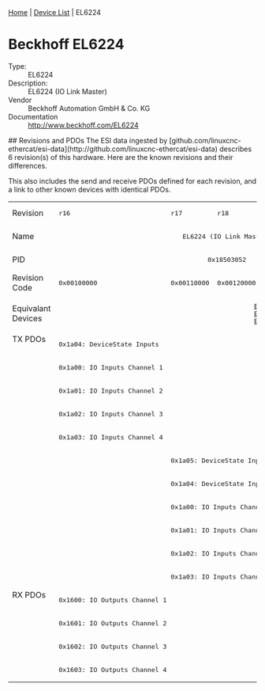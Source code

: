 <div class="nav"><a href="/esi-data">Home</a> | <a href="/esi-data/devices">Device List</a> | EL6224</div>

#  Beckhoff EL6224

<dl>
  <dt>Type:</dt><dd>EL6224</dd>
  <dt>Description:</dt><dd>EL6224 (IO Link Master)</dd>
  <dt>Vendor</dt><dd>Beckhoff Automation GmbH & Co. KG</dd>
  <dt>Documentation</dt><dd><a href="http://www.beckhoff.com/EL6224">http://www.beckhoff.com/EL6224</a></dd>
</dl>
## Revisions and PDOs
The ESI data ingested by [github.com/linuxcnc-ethercat/esi-data](http://github.com/linuxcnc-ethercat/esi-data) describes 6 revision(s) of this hardware.  Here are the known revisions and their differences.

This also includes the send and receive PDOs defined for each revision, and a link to other known devices with identical PDOs.

<table>
<tr >
<td class="first">Revision</td>
<td ><pre>r16</pre></td>
<td ><pre>r17</pre></td>
<td ><pre>r18</pre></td>
<td ><pre>r19</pre></td>
<td ><pre>r20</pre></td>
<td ><pre>r21</pre></td>
</tr>
<tr >
<td class="first">Name</td>
<td  colspan=6 align="center"><pre>EL6224 (IO Link Master)</pre></td>
</tr>
<tr >
<td class="first">PID</td>
<td  colspan=6 align="center"><pre>0x18503052</pre></td>
</tr>
<tr >
<td class="first">Revision Code</td>
<td ><pre>0x00100000</pre></td>
<td ><pre>0x00110000</pre></td>
<td ><pre>0x00120000</pre></td>
<td ><pre>0x00130000</pre></td>
<td ><pre>0x00140000</pre></td>
<td ><pre>0x00150000</pre></td>
</tr>
<tr >
<td class="first">Equivalant Devices</td>
<td ></td>
<td  colspan=5 align="center"><pre><a href="EP6224-2022">EP6224-2022 r16</a><br/><a href="EP6224-2022">EP6224-2022 r17</a><br/><a href="EP6224-3022">EP6224-3022 r16</a></pre></td>
</tr>
<tr class="txpdo pdosection">
<td class="first" rowspan=11 valign=top>TX PDOs</td>
<td><pre>0x1a04: DeviceState Inputs</pre></td>
<td colspan=6 align="left"></td>
</tr>
<tr class="txpdo pdosection">
<td ><pre>0x1a00: IO Inputs Channel 1</pre></td>
<td  colspan=5 align="left"></td>
</tr>
<tr class="txpdo pdosection">
<td ><pre>0x1a01: IO Inputs Channel 2</pre></td>
<td  colspan=5 align="left"></td>
</tr>
<tr class="txpdo pdosection">
<td ><pre>0x1a02: IO Inputs Channel 3</pre></td>
<td  colspan=5 align="left"></td>
</tr>
<tr class="txpdo pdosection">
<td ><pre>0x1a03: IO Inputs Channel 4</pre></td>
<td  colspan=5 align="left"></td>
</tr>
<tr class="txpdo pdosection">
<td ></td>
<td  colspan=5 align="left"><pre>0x1a05: DeviceState Inputs Device</pre></td>
</tr>
<tr class="txpdo pdosection">
<td ></td>
<td  colspan=5 align="left"><pre>0x1a04: DeviceState Inputs</pre></td>
</tr>
<tr class="txpdo pdosection">
<td ></td>
<td  colspan=5 align="left"><pre>0x1a00: IO Inputs Channel 1</pre></td>
</tr>
<tr class="txpdo pdosection">
<td ></td>
<td  colspan=5 align="left"><pre>0x1a01: IO Inputs Channel 2</pre></td>
</tr>
<tr class="txpdo pdosection">
<td ></td>
<td  colspan=5 align="left"><pre>0x1a02: IO Inputs Channel 3</pre></td>
</tr>
<tr class="txpdo pdosection">
<td ></td>
<td  colspan=5 align="left"><pre>0x1a03: IO Inputs Channel 4</pre></td>
</tr>
<tr class="rxpdo pdosection">
<td class="first" rowspan=4 valign=top>RX PDOs</td>
<td colspan=6 align="left"><pre>0x1600: IO Outputs Channel 1</pre></td>
<td></td>
</tr>
<tr class="rxpdo pdosection">
<td  colspan=6 align="left"><pre>0x1601: IO Outputs Channel 2</pre></td>
</tr>
<tr class="rxpdo pdosection">
<td  colspan=6 align="left"><pre>0x1602: IO Outputs Channel 3</pre></td>
</tr>
<tr class="rxpdo pdosection">
<td  colspan=6 align="left"><pre>0x1603: IO Outputs Channel 4</pre></td>
</tr>
</table>
